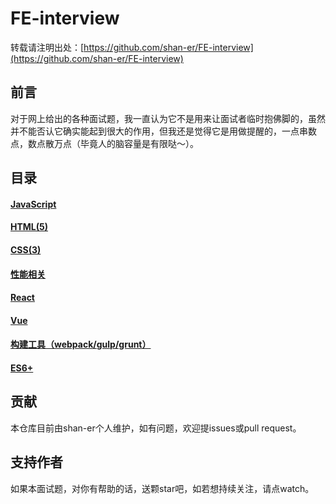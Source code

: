 # FE-interview

转载请注明出处：[https://github.com/shan-er/FE-interview](https://github.com/shan-er/FE-interview)

## 前言
对于网上给出的各种面试题，我一直认为它不是用来让面试者临时抱佛脚的，虽然并不能否认它确实能起到很大的作用，但我还是觉得它是用做提醒的，一点串数点，数点散万点（毕竟人的脑容量是有限哒～）。


## 目录
#### [JavaScript](docs/JavaScript.md)
#### [HTML(5)](docs/Html.md)
#### [CSS(3)](docs/Css.md)
#### [性能相关](docs/Performance.md)
#### [React](docs/React.md)
#### [Vue](docs/Vue.md)
#### [构建工具（webpack/gulp/grunt）](docs/Pack.md)
#### [ES6+](docs/ES6.md)

## 贡献
本仓库目前由shan-er个人维护，如有问题，欢迎提issues或pull request。


## 支持作者
如果本面试题，对你有帮助的话，送颗star吧，如若想持续关注，请点watch。
